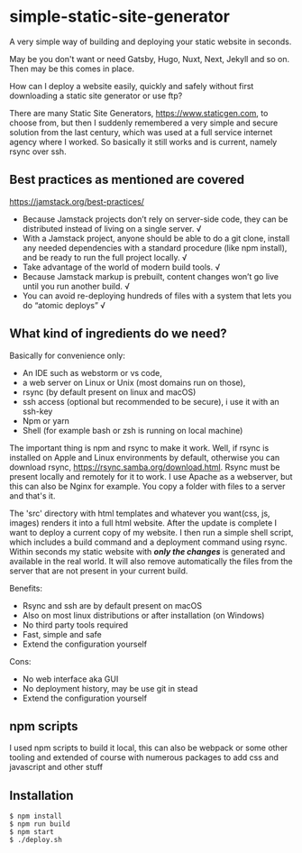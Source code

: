 # simple-static-site-generator
A very simple way of building and deploying your static website in seconds.

May be you don't want or need Gatsby, Hugo, Nuxt, Next, Jekyll and so on.
Then may be this comes in place. 

How can I deploy a website easily, quickly and safely without first downloading a static site generator or use ftp?

There are many Static Site Generators, https://www.staticgen.com,
to choose from, but then I suddenly remembered a very simple and secure solution from the last century, which was used at a full service internet agency where I worked. So basically it still works and is current, namely rsync over ssh.

## Best practices as mentioned are covered 

https://jamstack.org/best-practices/

- Because Jamstack projects don’t rely on server-side code, they can be distributed instead of living on a single server. √
- With a Jamstack project, anyone should be able to do a git clone, install any needed dependencies with a standard procedure (like npm install), and be ready to run the full project locally. √
- Take advantage of the world of modern build tools. √
- Because Jamstack markup is prebuilt, content changes won’t go live until you run another build. √
- You can avoid re-deploying hundreds of files with a system that lets you do “atomic deploys” √


## What kind of ingredients do we need?

Basically for convenience only:
* An IDE such as webstorm or vs code,
* a web server on Linux or Unix (most domains run on those),
* rsync (by default present on linux and macOS)
* ssh access (optional but recommended to be secure), i use it with an ssh-key
* Npm or yarn
* Shell (for example bash or zsh is running on local machine)


The important thing is npm and rsync to make it work. Well, if rsync is installed on Apple and Linux environments by default, otherwise you can download rsync, https://rsync.samba.org/download.html. Rsync must be present locally and remotely for it to work. I use Apache as a webserver, but this can also be Nginx for example. You copy a folder with files to a server and that's it.

The 'src' directory with html templates and whatever you want(css, js, images) renders it into a full html website.
After the update is complete I want to deploy a current copy of my website. I then run a simple shell script, which includes a build command and a deployment command using rsync.
Within seconds my static website with ***only the changes*** is generated and available in the real world. It will also remove automatically the files from the server that are not present in your current build.

Benefits:
- Rsync and ssh are by default present on macOS
- Also on most linux distributions or after installation (on Windows)
- No third party tools required
- Fast, simple and safe
- Extend the configuration yourself

Cons:
- No web interface aka GUI
- No deployment history, may be use git in stead
- Extend the configuration yourself



## npm scripts

I used npm scripts to build it local, this can also be webpack or some other tooling and extended of course with numerous packages to add css and javascript and other stuff

## Installation

```shell
$ npm install
$ npm run build
$ npm start
$ ./deploy.sh
```


